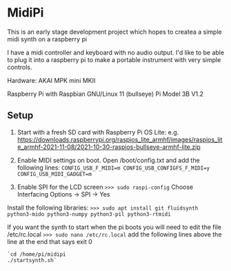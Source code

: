 # MidiPi
This is an early stage development project which hopes to createa a simple midi synth on a raspberry pi

I have a midi controller and keyboard with no audio output. I'd like to be able to plug it into a raspberry pi to make a portable instrument with very simple controls.

Hardware:
AKAI MPK mini MKII

Raspberry Pi with Raspbian GNU/Linux 11 (bullseye)
Pi Model 3B  V1.2

## Setup
1) Start with a fresh SD card with Raspberry Pi OS Lite: e.g. https://downloads.raspberrypi.org/raspios_lite_armhf/images/raspios_lite_armhf-2021-11-08/2021-10-30-raspios-bullseye-armhf-lite.zip

2) Enable MIDI settings on boot. Open /boot/config.txt and add the following lines:
    `CONFIG_USB_F_MIDI=m
    CONFIG_USB_CONFIGFS_F_MIDI=y
    CONFIG_USB_MIDI_GADGET=m`

3) Enable SPI for the LCD screen
    `>>> sudo raspi-config`
Choose Interfacing Options -> SPI -> Yes

Install the following libraries:
    `>>> sudo apt install git fluidsynth python3-mido python3-numpy python3-pil python3-rtmidi`

If you want the synth to start when the pi boots you will need to edit the file /etc/rc.local
    `>>> sudo nano /etc/rc.local`
    add the following lines above the line at the end that says exit 0
    
    `cd /home/pi/midipi
    ./startsynth.sh`
    
